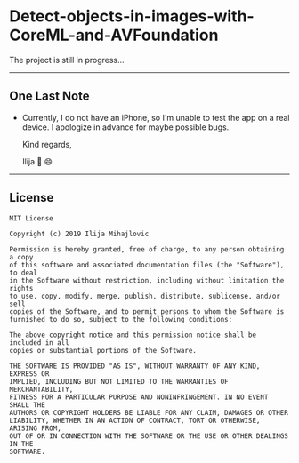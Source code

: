# Detect-objects-in-images-with-CoreML-and-AVFoundation
The project is still in progress...

___

## One Last Note
* Currently, I do not have an iPhone, so I'm unable to test the app on a real device. I apologize in advance for maybe possible bugs.

   Kind regards,

   Ilija 🖖 😄
___

## License
```
MIT License

Copyright (c) 2019 Ilija Mihajlovic

Permission is hereby granted, free of charge, to any person obtaining a copy
of this software and associated documentation files (the "Software"), to deal
in the Software without restriction, including without limitation the rights
to use, copy, modify, merge, publish, distribute, sublicense, and/or sell
copies of the Software, and to permit persons to whom the Software is
furnished to do so, subject to the following conditions:

The above copyright notice and this permission notice shall be included in all
copies or substantial portions of the Software.

THE SOFTWARE IS PROVIDED "AS IS", WITHOUT WARRANTY OF ANY KIND, EXPRESS OR
IMPLIED, INCLUDING BUT NOT LIMITED TO THE WARRANTIES OF MERCHANTABILITY,
FITNESS FOR A PARTICULAR PURPOSE AND NONINFRINGEMENT. IN NO EVENT SHALL THE
AUTHORS OR COPYRIGHT HOLDERS BE LIABLE FOR ANY CLAIM, DAMAGES OR OTHER
LIABILITY, WHETHER IN AN ACTION OF CONTRACT, TORT OR OTHERWISE, ARISING FROM,
OUT OF OR IN CONNECTION WITH THE SOFTWARE OR THE USE OR OTHER DEALINGS IN THE
SOFTWARE.
```
